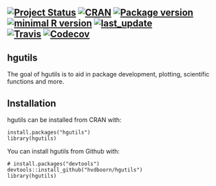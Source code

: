 <!-- START_BADGES -->
[![Project Status](https://www.repostatus.org/badges/latest/active.svg)](https://www.repostatus.org/#active/)
[![CRAN](https://www.r-pkg.org/badges/version/hgutils)](https://cran.r-project.org/package=hgutils/)
[![Package version](https://img.shields.io/badge/GitHub-0.2.11-orange.svg)](https://github.com/hvdboorn/hgutils/)
[![minimal R version](https://img.shields.io/badge/R-v3.4.0+-blue.svg)](https://cran.r-project.org/)
[![last_update](https://img.shields.io/badge/last%20update-2022--03--31-blue.svg)](https://github.com/hvdboorn/hgutils/)  
[![Travis](https://travis-ci.org/hvdboorn/hgutils.svg)](https://travis-ci.org/hvdboorn/hgutils/)
[![Codecov](https://img.shields.io/codecov/c/github/hvdboorn/hgutils.svg)](https://app.codecov.io/gh/hvdboorn/hgutils/)
---
<!-- END_BADGES -->

## hgutils

The goal of hgutils is to aid in package development, plotting, scientific functions and more.

## Installation

hgutils can be installed from CRAN with:

```{r, eval = FALSE}
install.packages("hgutils")
library(hgutils)
```

You can install hgutils from Github with:

```{r gh-installation, eval = FALSE}
# install.packages("devtools")
devtools::install_github("hvdboorn/hgutils")
library(hgutils)
```
